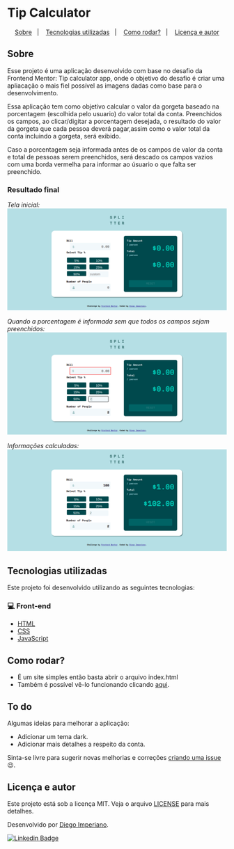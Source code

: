 # Tip Calculator

<p align="center">
  <a href="#sobre">Sobre</a>&nbsp;&nbsp;&nbsp;|&nbsp;&nbsp;&nbsp;
  <a href="#tecnologias-utilizadas">Tecnologias utilizadas</a>&nbsp;&nbsp;&nbsp;|&nbsp;&nbsp;&nbsp;
  <a href="#como-rodar">Como rodar?</a>&nbsp;&nbsp;&nbsp;|&nbsp;&nbsp;&nbsp;
  <a href="#licença-e-autores">Licença e autor</a>
</p>

## Sobre

Esse projeto é uma aplicação desenvolvido com base no desafio da Frontend Mentor: Tip calculator app, onde o objetivo do desafio é criar uma apliacação o mais fiel possível as imagens dadas como base para o desenvolvimento.

Essa aplicação tem como objetivo calcular o valor da gorgeta baseado na porcentagem (escolhida pelo usuario) do valor total da conta. Preenchidos os campos, ao clicar/digitar a porcentagem desejada, o resultado do valor da gorgeta que cada pessoa deverá pagar,assim como o valor total da conta incluindo a gorgeta, será exibido.

Caso a porcentagem seja informada antes de os campos de valor da conta e total de pessoas serem preenchidos, será descado os campos vazios com uma borda vermelha para informar ao úsuario o que falta ser preenchido.

### Resultado final

<p align="center">

_Tela inicial:_
<img src=".github/imagem1.png"/>

_Quando a porcentagem é informada sem que todos os campos sejam preenchidos:_
<img src=".github/imagem2.png"/>

_Informações calculadas:_
<img src=".github/imagem3.png"/>

</p>

## Tecnologias utilizadas

Este projeto foi desenvolvido utilizando as seguintes tecnologias:

### 💻 Front-end

- [HTML](https://developer.mozilla.org/pt-BR/docs/Web/HTML)
- [CSS](https://developer.mozilla.org/pt-BR/docs/Web/CSS)
- [JavaScript](https://www.javascript.com/)

## Como rodar?

- É um site simples então basta abrir o arquivo index.html
- Também é possível vê-lo funcionando clicando [aqui](https://diegoimperiano.github.io/tip-calculator/).

## To do

Algumas ideias para melhorar a aplicação:

- Adicionar um tema dark.
- Adicionar mais detalhes a respeito da conta.

Sinta-se livre para sugerir novas melhorias e correções [criando uma issue](https://github.com/DiegoImperiano/tip-calculator/issues/new) 😉.

## Licença e autor

Este projeto está sob a licença MIT. Veja o arquivo [LICENSE](https://github.com/DiegoImperiano/tip-calculator/blob/main/LICENSE) para mais detalhes.

Desenvolvido por [Diego Imperiano](https://github.com/DiegoImperiano).

[![Linkedin Badge](https://img.shields.io/badge/-Diego_Imperiano-blue?style=flat-square&logo=Linkedin&logoColor=white&link=https://www.linkedin.com/in/diegoimperiano/)](https://www.linkedin.com/in/diegoimperiano/)
